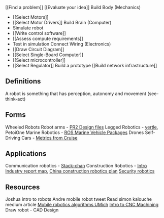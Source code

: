 [[Find a problem]]
[[Evaluate your idea]]
Build Body (Mechanics)
* [[Select Motors]]
* [[Select Motor Drivers]]
Build Brain (Computer)
* Simulate robot
* [[Write control software]]
* [[Assess compute requirements]]
* Test in simulation
Connect Wiring (Electronics)
* [[Draw Circuit Diagram]]
* [[Select Single-Board Computer]]
* [[Select microcontroller]]
* [[Select Regulator]]
Build a prototype
[[Build network infrastructure]]

## Definitions
A robot is something that has perception, autonomy and movement (see-think-act)

## Forms
Wheeled Robots
Robot arms - [PR2 Design files](https://clearpathrobotics.com/pr2-resources-2/)
Legged Robotics - [yertle](https://github.com/Jerome-Graves/yertle), PetoiOne
Marine Robotics - [ROS Marine Vehicle Packages](https://discourse.ros.org/t/release-of-ros-mvp/29367)
Drones
Self-Driving Cars - [Metrics from Cruise](https://www.linkedin.com/posts/kylevogt_we-just-completed-a-full-rollout-of-the-latest-activity-7000992092919398400-r1IP?utm_source=share&utm_medium=member_desktop)

## Applications
Communication robotics - [Stack-chan](https://github.com/meganetaaan/stack-chan)
Construction Robotics - [Intro](https://www.youtube.com/watch?v=xGGfTgHp6Ik) [Industry report map](https://medium.com/@ZacuaVentures/construction-robotics-the-new-frontier-in-construction-afb4fe856816), [China construction robotics plan](https://www.linkedin.com/posts/amprather_how-many-use-cases-exist-for-%3F%3F%3F%3F%3F%3F%3F%3F%3F%3F%3F%3F-activity-7025809850043355136-j-f_?utm_source=share&utm_medium=member_android)
[Security robotics](https://ubuntu.com/blog/getting-started-with-ros-security-scanning)

## Resources
Joshua intro to robots
Andre mobile robot tweet
Read simon kalouche medium article
[Mobile robotics algorithms UMich](https://www.youtube.com/playlist?list=PLdMorpQLjeXmbFaVku4JdjmQByHHqTd1F)
[Intro to CNC Machining](https://lcamtuf.coredump.cx/gcnc/)
Draw robot - CAD Design